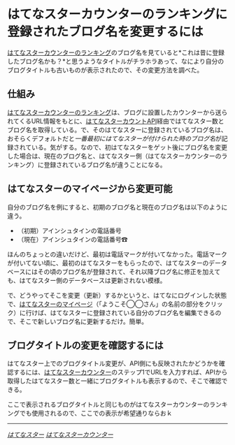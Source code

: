 # <span>はてなスターカウンターのランキングに</span><span>登録されたブログ名を変更するには</span>

[はてなスターカウンターのランキング](http://hatenastar.heroku.com/#ranking)のブログ名を見ていると*これは昔に登録したブログ名かも？*と思うようなタイトルがチラホラあって、なにより自分のブログタイトルも古いものが表示されたので、その変更方法を調べた。

<!-- READMORE -->


## 仕組み

[はてなスターカウンターのランキング](http://hatenastar.heroku.com/#ranking)は、ブログに設置したカウンターから送られてくるURL情報をもとに、[はてなスターカウントAPI](http://developer.hatena.ne.jp/ja/documents/star/apis/count)経由ではてなスター数とブログ名を取得している。で、そのはてなスターに登録されているブログ名は、おそらくデフォルトだと*一番最初にはてなスターが付けられた時のブログ名*が記録されている。気がする。なので、初はてなスターをゲット後にブログ名を変更した場合は、現在のブログ名と、はてなスター側（はてなスターカウンターのランキング）に登録されているブログ名が違うことになる。


## はてなスターのマイページから変更可能

自分のブログ名を例にすると、初期のブログ名と現在のブログ名は以下のように違う。

- （初期）アインシュタインの電話番号
- （現在）アインシュタインの電話番号&#9742;

ほんのちょっとの違いだけど、最初は電話マークが付いてなかった。電話マークが付いてない頃に、最初のはてなスターをもらったので、はてなスターのデータベースにはその頃のブログ名が登録されて、それ以降ブログ名に修正を加えても、はてなスター側のデータベースは更新されない模様。

で、どうやってそこを変更（更新）するかというと、はてなにログインした状態で、[はてなスターのマイページ](http://s.hatena.ne.jp/ruedap/)（「ようこそ◯◯さん」の名前の部分をクリック）に行けば、はてなスターに登録されている自分のブログ名を編集できるので、そこで新しいブログ名に更新するだけ。簡単。


## ブログタイトルの変更を確認するには

はてなスター上でのブログタイトル変更が、API側にも反映されたかどうかを確認するには、[はてなスターカウンター](http://hatenastar.heroku.com/)のステップ1でURLを入力すれば、APIから取得したはてなスター数と一緒にブログタイトルも表示するので、そこで確認できる。

ここで表示されるブログタイトルと同じものがはてなスターカウンターのランキングでも使用されるので、ここでの表示が希望通りならおｋ

---

<cite>[はてなスター](http://s.hatena.ne.jp/)</cite>
<cite>[はてなスターカウンター](http://hatenastar.heroku.com/)</cite>

